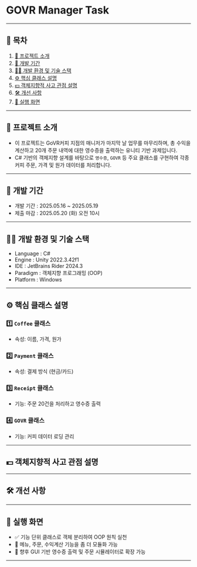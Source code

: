 # GOVR Manager Task

---

## 📖 목차

1. [🔎 프로젝트 소개](#-프로젝트-소개)  
2. [📅 개발 기간](#-개발-기간)  
3. [🧑‍💻 개발 환경 및 기술 스택](#-개발-환경-및-기술-스택)  
4. [⚙️ 핵심 클래스 설명](#-핵심-클래스-설명)  
5. [💵 객체지향적 사고 관점 설명](#-객체지향적-사고-관점-설명)  
6. [🛠 개선 사항](#-개선-사항)
7. [📸 실행 화면](#-실행-화면)

---

## 🔎 프로젝트 소개

- 이 프로젝트는 GoVR커피 지점의 매니저가 마지막 날 업무를 마무리하며, 총 수익을 계산하고 20개 주문 내역에 대한 영수증을 출력하는 유니티 기반 과제입니다.
- C# 기반의 객체지향 설계를 바탕으로 `영수증`, `GOVR` 등 주요 클래스를 구현하여 각종 커피 주문, 가격 및 원가 데이터를 처리합니다.

---

## 📅 개발 기간

- 개발 기간 : 2025.05.16 ~ 2025.05.19  
- 제출 마감 : 2025.05.20 (화) 오전 10시  

---

## 🧑‍💻 개발 환경 및 기술 스택

- Language : C#  
- Engine : Unity 2022.3.42f1
- IDE : JetBrains Rider 2024.3
- Paradigm : 객체지향 프로그래밍 (OOP)  
- Platform : Windows  

---

## ⚙️ 핵심 클래스 설명

### 1️⃣ `Coffee` 클래스
- 속성: 이름, 가격, 원가

### 2️⃣ `Payment` 클래스
- 속성: 결제 방식 (현금/카드)

### 3️⃣ `Receipt` 클래스
- 기능: 주문 20건을 처리하고 영수증 출력

### 4️⃣ `GOVR` 클래스
- 기능: 커피 데이터 로딩 관리

---

## 💵 객체지향적 사고 관점 설명


---

## 🛠 개선 사항

---

## 📸 실행 화면

- ✅ 기능 단위 클래스로 객체 분리하여 OOP 원칙 실천
- 🔄 메뉴, 주문, 수익계산 기능을 좀 더 모듈화 가능
- 📝 향후 GUI 기반 영수증 출력 및 주문 시뮬레이터로 확장 가능


---
